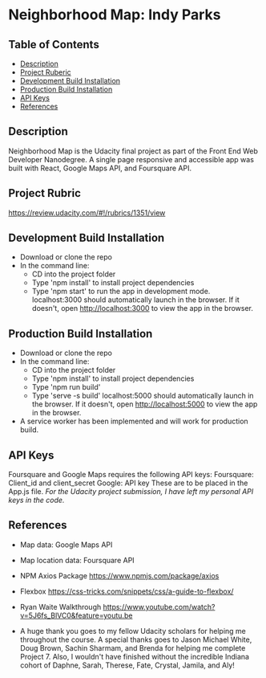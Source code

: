 
# Neighborhood Map: Indy Parks

## Table of Contents

* [Description](#description)
* [Project Ruberic](#projectrubric)
* [Development Build Installation](#developmentbuildinstallation)
* [Production Build Installation](#productionbuildinstallation)
* [API Keys](#apikeys)
* [References](#references)


## Description
Neighborhood Map is the Udacity final project as part of the Front End Web Developer Nanodegree.
A single page responsive and accessible app was built with React, Google Maps API, and Foursquare API.

## Project Rubric
https://review.udacity.com/#!/rubrics/1351/view

## Development Build Installation
* Download or clone the repo
* In the command line:
  * CD into the project folder
  * Type 'npm install' to install project dependencies
  * Type 'npm start' to run the app in development mode.
    localhost:3000 should automatically launch in the browser. If it doesn't, open [http://localhost:3000](http://localhost:3000) to view the app in the browser.

## Production Build Installation
* Download or clone the repo
* In the command line:
  * CD into the project folder
  * Type 'npm install' to install project dependencies
  * Type 'npm run build'
  * Type 'serve -s build'
    localhost:5000 should automatically launch in the browser. If it doesn't, open [http://localhost:5000](http://localhost:5000) to view the app in the browser.
* A service worker has been implemented and will work for production build.

## API Keys
Foursquare and Google Maps requires the following API keys:
Foursquare: Client_id and client_secret
Google: API key
These are to be placed in the App.js file.
*For the Udacity project submission, I have left my personal API keys in the code.*

## References
* Map data: Google Maps API

* Map location data: Foursquare API

* NPM Axios Package
https://www.npmjs.com/package/axios

* Flexbox
https://css-tricks.com/snippets/css/a-guide-to-flexbox/

* Ryan Waite Walkthrough
 https://www.youtube.com/watch?v=5J6fs_BlVC0&feature=youtu.be

* A huge thank you goes to my fellow Udacity scholars for helping me throughout the course. A special thanks goes to Jason Michael White, Doug Brown, Sachin Sharmam, and Brenda for helping me complete Project 7. Also, I wouldn't have finished without the incredible Indiana cohort of Daphne, Sarah, Therese, Fate, Crystal, Jamila, and Aly!
